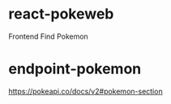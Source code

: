 # react-pokeweb
Frontend Find Pokemon

# endpoint-pokemon
https://pokeapi.co/docs/v2#pokemon-section
